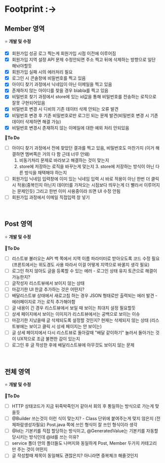 # Footprint :->

## Member 영역 
⭐ **개발 및 수정**
- [x]  회원가입 성공 로그 찍는게 회원가입 시점 이전에 이루어짐  
- [x]  회원가입 지역 설정 API 문제 수정안되면 주소 찍고 뒤에 삭제하는 방향으로 일단 해놔야할듯
- [x]  회원가입 실패 시의 에러처리 필요
- [x]  로그인 시 콘솔창에 비밀번호를 찍고 있음
- [x]  아이디 찾기 과정에서 닉네임이 아닌 이메일을 찍고 있음 
- [x]  존재하지 않는 아이디를 찾을 경우 blabla를 찍고 있음
- [x]  비밀번호 찾기 과정에서 store에 있는 id값을 통해 비밀번호를 전송하는 로직으로 잘못 구현되어있음
- [x]  비밀번호 변경 시 디비의 기존 데이터 삭제 안되는 오류 발견
- [x]  비밀번호 변경 후 기존 비밀번호로만 로그인 되는 문제 발견(비밀번호 변경 시 기존 데이터 삭제하면 해결 가능)
- [x]  비밀번호 변경시 존재하지 않는 이메일에 대한 예외 처리 안되있음

📍**To Do**
- [ ]  아이디 찾기 과정에서 전에 찾았던 결과를 찍고 있음, 비밀번호도 마찬가지 (이거 해결하면 멤버쪽은 거의 다 함 근데 너무 안돼)
	  1. 비동기처리 문제로 바라보고 해결하는 것이 맞는지 
	  2. store에 저장하는 로직을 바꾸는게 맞는지 
          3. store에 저장하는 방식이 아닌 다른 방식을 채택해야 하는지
- [ ]  회원가입 닉네임 입력창에 이미 있는 닉네임 입력 시 바로 적용이 아닌 한번 더 클릭시 적용(중복인지 아닌지 데이터를 가져오는 시점보다 띄우는게 더 빨라서 이루어지는 문제인듯) 그리고 한번 이미 사용중이라 뜨면 UI 수정 안됨
- [ ]  회원가입 과정에서 이메일 직접입력 창 넣기

<br>

## Post 영역 
⭐ **개발 및 수정**

📍**To Do**
- [ ]  리스트뷰 불러오는 API 백 쪽에서 지역 이름 파라미터로 받아오도록 코드 수정 필요 (프론트에서는 위도경도 사용 따라서 이걸 어떻게 지역으로 바꿀지 생각 필요)
- [ ]  로그인 하지 않아도 글을 등록할 수 있는 에러 - 로그인 상태 유지 토큰으로 해결이 가능한지?
- [ ]  글작성자 리스트뷰에서 보이지 않는 상태
- [ ]  마감기한 UI 한글 추가하는 것은 어떤지?
- [ ]  배달리스트뷰 상태에서 새로고침 하는 경우 JSON 형태로만 출력되는 에러 발견 - 에러페이지로 가는 로직 추가해야함
- [ ]  글 내용이 긴 경우 리스트뷰에서 보일 때 보이는 최대치 설정 필요할듯
- [ ]  상세 페이지에서 보이는 이미지가 리스트뷰에서는 공백으로 보이는 이슈
- [ ]  마감기한 지났을때 글 삭제되도록 설정할 것인지? 현재는 삭제되지 않는 상태 (리스트뷰에는 보이고 클릭 시 상세 페이지는 안 보이는)
- [ ]  글 상세 페이지에서 다시 리스트뷰로 돌아갈때 "배달 같이하기" 눌러서 돌아가는 것이 UX적으로 조금 불편한 감이 있는지
- [ ]  로그인 후 글 작성한 후에 배달리스트뷰에 아무것도 보이지 않는 문제

<br>

## 전체 영역 
⭐ **개발 및 수정**

📍**To Do**
- [ ]  HTTP 상태코드가 지금 뒤죽박죽인거 같아서 회의 후 통일하는 방식으로 가는게 맞을듯
- [ ]  @Builder 쓰는것이 이런 식이 맞는지? - Class 단위에 붙여주는게 맞지 않은지 (전체파람생성자필요)
          Post.java 쪽에 쓰인 형식이 잘 쓰인 형식이라 생각
- [ ]  @Id는 기본키를 직접 할당하는 방식이고,
          @GeneratedValue는 기본키를 자동할당시키는 방식인데 @Id를 쓰는 이유?
- [ ]  service 폴더 안의 폴더들도 나머지와 동일하게 Post, Member 두가지 카테고리만 주는 것이 어떤지
- [ ]  글 작성할때 제목이 동일해도 괜찮은지? 아니라면 중복체크 해줄것인지

<br>
